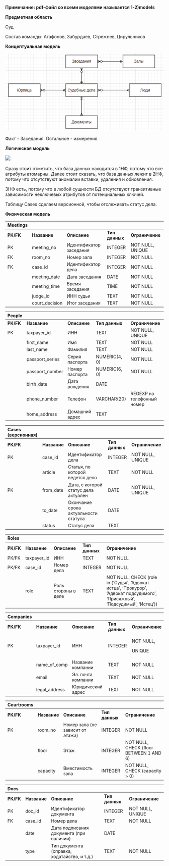**Примечание: pdf-файл со всеми моделями называется 1-2)models**

**Предметная область**

Суд

Состав команды: Агафонов, Забурдаев, Стрежнев, Цирульников

**Концептуальная модель**

![](Aspose.Words.e5b8d052-5c54-427c-8a38-86441a698297.001.png)

Факт - Заседания. Остальное - измерения.

**Логическая модель**

![](Aspose.Words.e5b8d052-5c54-427c-8a38-86441a698297.002.png)

Сразу стоит отметить, что база данных находится в 1НФ, потому что все атрибуты атомарны.  Далее стоит сказать, что база данных лежит в 2НФ, потому что отсутствуют аномалии вставки, удаления и обновления.

3НФ есть, потому что в любой сущности БД отсутствуют транзитивные зависимости неключевых атрибутов от потенциальных ключей. 

Таблицу Cases сделаем версионной, чтобы отслеживать статус дела.


**Физическая модель**


|**Meetings**|||||
| :- | :- | :- | :- | :- |
|**PK/FK**|**Название**|**Описание**|**Тип данных**|**Ограничение**|
|PK|meeting\_no|Идентификатор заседания|INTEGER|NOT NULL, UNIQUE|
|FK|room\_no|Номер зала|INTEGER|NOT NULL|
|FK|case\_id|Идентификатор дела|INTEGER|NOT NULL|
||meeting\_date|Дата заседания|DATE|NOT NULL|
||meeting\_time|Время заседания|TIME|NOT NULL|
||judge\_id|ИНН судьи |TEXT|NOT NULL|
||court\_decision|Итог заседания|TEXT|NOT NULL|



|**People**|||||
| :- | :- | :- | :- | :- |
|**PK/FK**|**Название**|**Описание**|**Тип данных**|**Ограничение**|
|PK|taxpayer\_id|ИНН |TEXT|NOT NULL, UNIQUE|
||first\_name|Имя|TEXT|NOT NULL|
||last\_name|Фамилия|TEXT|NOT NULL|
||passport\_series|Серия паспорта|NUMERIC(4, 0)|NOT NULL|
||passport\_number|Номер паспорта|NUMERIC(6, 0)|NOT NULL|
||birth\_date|Дата рождения |DATE||
||phone\_number|Телефон|VARCHAR(20)|REGEXP на телефонный номер|
||home\_address|Домашний адрес|TEXT||



|**Cases (версионная)**|||||
| :- | :- | :- | :- | :- |
|**PK/FK**|**Название**|**Описание**|**Тип данных**|**Ограничение**|
|PK|case\_id|Идентификатор дела|INTEGER|NOT NULL, UNIQUE|
||article|Статья, по которой ведется дело|TEXT|NOT NULL|
|PK|from\_date|Дата, с которой статус дела актуален|DATE|NOT NULL, UNIQUE|
||to\_date|Окончание срока актуальности статуса|DATE||
||status|Статус дела|TEXT||





|**Roles**|||||
| :- | :- | :- | :- | :- |
|**PK/FK**|**Название**|**Описание**|**Тип данных**|**Ограничение**|
|PK/FK|taxpayer\_id|ИНН|TEXT|NOT NULL|
|PK/FK|case\_id|Номер дела|INTEGER|NOT NULL|
||role|Роль стороны в деле|TEXT|NOT NULL, CHECK (role in (‘Судья’, ‘Адвокат истца’, ‘Прокурор’, ‘Адвокат подсудимого’, ‘Присяжный’, ‘Подсудимый’, ‘Истец’))|






|**Companies**|||||
| :- | :- | :- | :- | :- |
|**PK/FK**|**Название**|**Описание**|**Тип данных**|**Ограничение**|
|PK|taxpayer\_id|ИНН|INTEGER|<p>NOT NULL,</p><p>UNIQUE</p>|
||name\_of\_comp|Название компании|TEXT|NOT NULL|
||email|Эл. почта компании|TEXT|NOT NULL|
||legal\_address|Юридический адрес|TEXT|NOT NULL|








|**Courtrooms**|||||
| :- | :- | :- | :- | :- |
|**PK/FK**|**Название**|**Описание**|**Тип данных**|**Ограничение**|
|PK|room\_no|Номер зала (не зависит от этажа)|INTEGER|NOT NULL|
||floor|Этаж|INTEGER|NOT NULL, CHECK (floor BETWEEN 1 AND 6)|
||capacity|Вместимость зала|INTEGER|NOT NULL, CHECK (capacity > 0)|








|**Docs**|||||
| :- | :- | :- | :- | :- |
|**PK/FK**|**Название**|**Описание**|**Тип данных**|**Ограничение**|
|PK|doc\_id|Идентификатор документа|INTEGER|NOT NULL, UNIQUE|
|FK|case\_id|Номер дела|TEXT|NOT NULL|
||date|Дата подписания документа (при наличии)|DATE||
||type|Тип документа (справка, ходатайство, и т.д.)|TEXT|NOT NULL|



